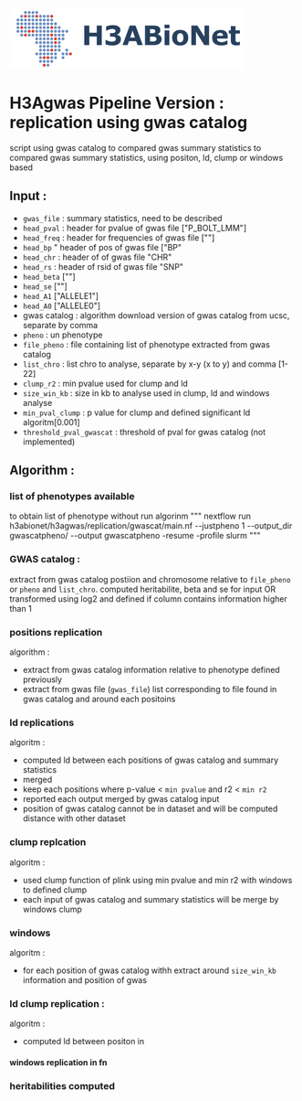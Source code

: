 <img src="../../auxfiles/H3ABioNetlogo2.jpg"/>

# H3Agwas Pipeline Version : replication using gwas catalog
script using gwas catalog to compared gwas summary statistics to compared gwas summary statistics, using positon, ld, clump or windows based


## Input :
 * `gwas_file` : summary statistics, need to be described
  * `head_pval` : header for pvalue of gwas file ["P_BOLT_LMM"]
  * `head_freq`  :  header for frequencies of gwas file [""]
  * `head_bp` " header of pos of gwas file ["BP"
  * `head_chr` : header of of gwas file "CHR"
  * `head_rs` : header of rsid of gwas file "SNP"
  * `head_beta`  [""]
  * `head_se` [""]
  * `head_A1` ["ALLELE1"]
  * `head_A0` ["ALLELE0"]
 *  gwas catalog : algorithm download version of gwas catalog from ucsc, separate by comma
  * `pheno` : un phenotype
  * `file_pheno` : file containing list of phenotype extracted from gwas catalog
  * `list_chro` : list chro to analyse, separate by x-y (x to y) and comma [1-22]
 * `clump_r2` : min pvalue used for clump and ld 
 * `size_win_kb` : size in kb to analyse used in clump, ld and windows analyse
 * `min_pval_clump` :  p value for clump and defined significant ld algoritm[0.001]
 * `threshold_pval_gwascat` : threshold of pval for gwas catalog (not implemented)

## Algorithm :
### list of phenotypes available
to obtain list of phenotype without run algorinm
"""
nextflow run h3abionet/h3agwas/replication/gwascat/main.nf --justpheno 1 --output_dir gwascatpheno/ --output gwascatpheno -resume -profile slurm
"""

### GWAS catalog :
extract from gwas catalog postiion and chromosome relative to `file_pheno` or `pheno` and `list_chro`. computed heritabilite, beta and se for input
OR transformed using log2 and defined if column contains information higher than 1


### positions replication
algorithm :

* extract from gwas catalog information relative to phenotype defined previously
* extract from gwas file (`gwas_file`) list corresponding to file found in gwas catalog and around each positoins  

### ld replications 
algoritm :
* computed ld between each positions of gwas catalog and summary statistics
* merged 
* keep each positions where p-value < `min pvalue` and r2 < `min r2`
* reported each output merged by gwas catalog input
* position of gwas catalog cannot be in dataset and will be computed distance with other dataset
### clump replcation 
algoritm :
* used clump function of  plink using min pvalue and min r2 with windows to defined clump
* each input of gwas catalog and summary statistics will be merge by windows clump

### windows
algoritm :
* for each position of gwas catalog withh extract around  `size_win_kb` information and position of gwas

### ld clump replication :
algoritm :
 * computed ld between positon in 

#### windows replication in fn
### heritabilities computed





